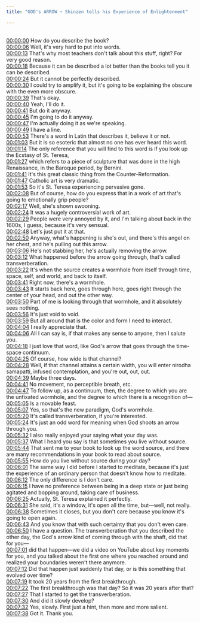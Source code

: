 ```yaml
---
title: "GOD's ARROW ~ Shinzen tells his Experience of Enlightenment"

---
```

<br>[00:00:00](https://www.youtube.com/watch?v=LPnLDtHLymo&t=0)   How do you describe the book? 
<br>[00:00:06](https://www.youtube.com/watch?v=LPnLDtHLymo&t=6)   Well, it's very hard to put into words. 
<br>[00:00:13](https://www.youtube.com/watch?v=LPnLDtHLymo&t=13)   That's why most teachers don't talk about this stuff, right? For very good reason. 
<br>[00:00:18](https://www.youtube.com/watch?v=LPnLDtHLymo&t=18)   Because it can be described a lot better than the books tell you it can be described. 
<br>[00:00:24](https://www.youtube.com/watch?v=LPnLDtHLymo&t=24)   But it cannot be perfectly described. 
<br>[00:00:30](https://www.youtube.com/watch?v=LPnLDtHLymo&t=30)   I could try to amplify it, but it's going to be explaining the obscure with the even more obscure. 
<br>[00:00:39](https://www.youtube.com/watch?v=LPnLDtHLymo&t=39)   That's okay. 
<br>[00:00:40](https://www.youtube.com/watch?v=LPnLDtHLymo&t=40)   Yeah, I'll do it. 
<br>[00:00:41](https://www.youtube.com/watch?v=LPnLDtHLymo&t=41)   But do it anyway. 
<br>[00:00:45](https://www.youtube.com/watch?v=LPnLDtHLymo&t=45)   I'm going to do it anyway. 
<br>[00:00:47](https://www.youtube.com/watch?v=LPnLDtHLymo&t=47)   I'm actually doing it as we're speaking. 
<br>[00:00:49](https://www.youtube.com/watch?v=LPnLDtHLymo&t=49)   I have a line. 
<br>[00:00:53](https://www.youtube.com/watch?v=LPnLDtHLymo&t=53)   There's a word in Latin that describes it, believe it or not. 
<br>[00:01:03](https://www.youtube.com/watch?v=LPnLDtHLymo&t=63)   But it is so esoteric that almost no one has ever heard this word. 
<br>[00:01:14](https://www.youtube.com/watch?v=LPnLDtHLymo&t=74)   The only reference that you will find to this word is if you look up the Ecstasy of St. Teresa, 
<br>[00:01:27](https://www.youtube.com/watch?v=LPnLDtHLymo&t=87)   which refers to a piece of sculpture that was done in the high Renaissance, in the Baroque period, by Bernini. 
<br>[00:01:41](https://www.youtube.com/watch?v=LPnLDtHLymo&t=101)   It's this great classic thing from the Counter-Reformation. 
<br>[00:01:47](https://www.youtube.com/watch?v=LPnLDtHLymo&t=107)   Catholic art is very dramatic. 
<br>[00:01:53](https://www.youtube.com/watch?v=LPnLDtHLymo&t=113)   So it's St. Teresa experiencing pervasive gone. 
<br>[00:02:08](https://www.youtube.com/watch?v=LPnLDtHLymo&t=128)   But of course, how do you express that in a work of art that's going to emotionally grip people? 
<br>[00:02:17](https://www.youtube.com/watch?v=LPnLDtHLymo&t=137)   Well, she's shown swooning. 
<br>[00:02:24](https://www.youtube.com/watch?v=LPnLDtHLymo&t=144)   It was a hugely controversial work of art. 
<br>[00:02:29](https://www.youtube.com/watch?v=LPnLDtHLymo&t=149)   People were very annoyed by it, and I'm talking about back in the 1600s, I guess, because it's very sensual. 
<br>[00:02:48](https://www.youtube.com/watch?v=LPnLDtHLymo&t=168)   Let's just put it at that. 
<br>[00:02:50](https://www.youtube.com/watch?v=LPnLDtHLymo&t=170)   Anyway, what's happening is she's out, and there's this angel on her chest, and he's pulling out this arrow. 
<br>[00:03:06](https://www.youtube.com/watch?v=LPnLDtHLymo&t=186)   He's not stabbing her, he's actually removing the arrow. 
<br>[00:03:12](https://www.youtube.com/watch?v=LPnLDtHLymo&t=192)   What happened before the arrow going through, that's called transverberation. 
<br>[00:03:22](https://www.youtube.com/watch?v=LPnLDtHLymo&t=202)   It's when the source creates a wormhole from itself through time, space, self, and world, and back to itself. 
<br>[00:03:41](https://www.youtube.com/watch?v=LPnLDtHLymo&t=221)   Right now, there's a wormhole. 
<br>[00:03:43](https://www.youtube.com/watch?v=LPnLDtHLymo&t=223)   It starts back here, goes through here, goes right through the center of your head, and out the other way. 
<br>[00:03:50](https://www.youtube.com/watch?v=LPnLDtHLymo&t=230)   Part of me is looking through that wormhole, and it absolutely sees nothing. 
<br>[00:03:56](https://www.youtube.com/watch?v=LPnLDtHLymo&t=236)   It's just void to void. 
<br>[00:03:59](https://www.youtube.com/watch?v=LPnLDtHLymo&t=239)   But all around that is the color and form I need to interact. 
<br>[00:04:04](https://www.youtube.com/watch?v=LPnLDtHLymo&t=244)   I really appreciate that. 
<br>[00:04:06](https://www.youtube.com/watch?v=LPnLDtHLymo&t=246)   All I can say is, if that makes any sense to anyone, then I salute you. 
<br>[00:04:18](https://www.youtube.com/watch?v=LPnLDtHLymo&t=258)   I just love that word, like God's arrow that goes through the time-space continuum. 
<br>[00:04:25](https://www.youtube.com/watch?v=LPnLDtHLymo&t=265)   Of course, how wide is that channel? 
<br>[00:04:28](https://www.youtube.com/watch?v=LPnLDtHLymo&t=268)   Well, if that channel attains a certain width, you will enter nirodha samapatti, infused contemplation, and you're out, out, out. 
<br>[00:04:39](https://www.youtube.com/watch?v=LPnLDtHLymo&t=279)   Maybe three days. 
<br>[00:04:41](https://www.youtube.com/watch?v=LPnLDtHLymo&t=281)   No movement, no perceptible breath, etc. 
<br>[00:04:47](https://www.youtube.com/watch?v=LPnLDtHLymo&t=287)   To follow up, as a continuum, then, the degree to which you are the unfixated wormhole, and the degree to which there is a recognition of— 
<br>[00:05:05](https://www.youtube.com/watch?v=LPnLDtHLymo&t=305)   Is a movable feast. 
<br>[00:05:07](https://www.youtube.com/watch?v=LPnLDtHLymo&t=307)   Yes, so that's the new paradigm, God's wormhole. 
<br>[00:05:20](https://www.youtube.com/watch?v=LPnLDtHLymo&t=320)   It's called transverberation, if you're interested. 
<br>[00:05:24](https://www.youtube.com/watch?v=LPnLDtHLymo&t=324)   It's just an odd word for meaning when God shoots an arrow through you. 
<br>[00:05:32](https://www.youtube.com/watch?v=LPnLDtHLymo&t=332)   I also really enjoyed your saying what your day was. 
<br>[00:05:37](https://www.youtube.com/watch?v=LPnLDtHLymo&t=337)   What I heard you say is that sometimes you live without source. 
<br>[00:05:44](https://www.youtube.com/watch?v=LPnLDtHLymo&t=344)   That sent me to your book to look up the word source, and there are many recommendations in your book to read about source. 
<br>[00:05:55](https://www.youtube.com/watch?v=LPnLDtHLymo&t=355)   How do you live without source during your day? 
<br>[00:06:01](https://www.youtube.com/watch?v=LPnLDtHLymo&t=361)   The same way I did before I started to meditate, because it's just the experience of an ordinary person that doesn't know how to meditate. 
<br>[00:06:12](https://www.youtube.com/watch?v=LPnLDtHLymo&t=372)   The only difference is I don't care. 
<br>[00:06:15](https://www.youtube.com/watch?v=LPnLDtHLymo&t=375)   I have no preference between being in a deep state or just being agitated and bopping around, taking care of business. 
<br>[00:06:25](https://www.youtube.com/watch?v=LPnLDtHLymo&t=385)   Actually, St. Teresa explained it perfectly. 
<br>[00:06:31](https://www.youtube.com/watch?v=LPnLDtHLymo&t=391)   She said, it's a window, it's open all the time, but—well, not really. 
<br>[00:06:38](https://www.youtube.com/watch?v=LPnLDtHLymo&t=398)   Sometimes it closes, but you don't care because you know it's going to open again. 
<br>[00:06:43](https://www.youtube.com/watch?v=LPnLDtHLymo&t=403)   And you know that with such certainty that you don't even care. 
<br>[00:06:50](https://www.youtube.com/watch?v=LPnLDtHLymo&t=410)   I have a question. The transverberation that you described the other day, the God's arrow kind of coming through with the shaft, did that for you— 
<br>[00:07:01](https://www.youtube.com/watch?v=LPnLDtHLymo&t=421)   did that happen—we did a video on YouTube about key moments for you, and you talked about the first one where you reached around and realized your boundaries weren't there anymore. 
<br>[00:07:12](https://www.youtube.com/watch?v=LPnLDtHLymo&t=432)   Did that happen just suddenly that day, or is this something that evolved over time? 
<br>[00:07:19](https://www.youtube.com/watch?v=LPnLDtHLymo&t=439)   It took 20 years from the first breakthrough. 
<br>[00:07:22](https://www.youtube.com/watch?v=LPnLDtHLymo&t=442)   The first breakthrough was that day? So it was 20 years after that? 
<br>[00:07:27](https://www.youtube.com/watch?v=LPnLDtHLymo&t=447)   That I started to get the transverberation. 
<br>[00:07:30](https://www.youtube.com/watch?v=LPnLDtHLymo&t=450)   And did it slowly develop? 
<br>[00:07:32](https://www.youtube.com/watch?v=LPnLDtHLymo&t=452)   Yes, slowly. First just a hint, then more and more salient. 
<br>[00:07:38](https://www.youtube.com/watch?v=LPnLDtHLymo&t=458)   Got it. Thank you. 
<br>
